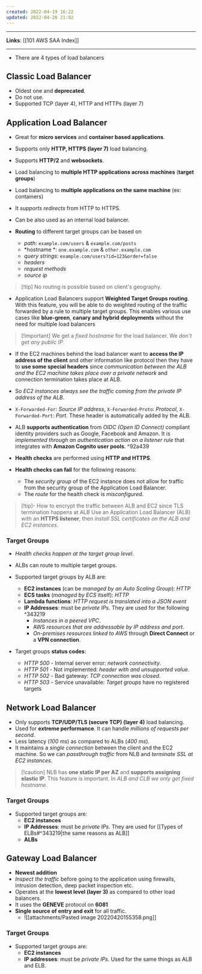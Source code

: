 ```yaml
---
created: 2022-04-19 16:22
updated: 2022-04-26 21:02
---
```

---
**Links**: [[101 AWS SAA Index]]

---

- There are 4 types of load balancers

## Classic Load Balancer
- Oldest one and **deprecated**.
- Do not use.
- Supported TCP (layer 4), HTTP and HTTPs (layer 7)

## Application Load Balancer
- Great for **micro services** and **container based applications**.
- Supports only **HTTP, HTTPS (layer 7)** load balancing.
- Supports **HTTP/2** and **websockets**.
- Load balancing to **multiple HTTP applications across machines** (**target groups**)
- Load balancing to **multiple applications on the same machine** (ex: containers)
- It *supports redirects* from HTTP to HTTPS. 
- Can be also used as an internal load balancer.

- **Routing** to different target groups can be based on
	- *path*: `example.com/users` & `example.com/posts`
	- *hostname *: `one.example.com` & `other.example.com`
	- *query strings*: `example.com/users?id=123&order=false` 
	- *headers*
	- *request methods*
	- *source ip*

> [!tip] No routing is possible based on client's geography.

- Application Load Balancers support **Weighted Target Groups routing**. With this feature, you will be able to do weighted routing of the traffic forwarded by a rule to multiple target groups. This enables various use cases like **blue-green**, **canary and hybrid deployments** without the need for multiple load balancers

> [!important] We get a *fixed hostname* for the load balancer. We *don't get any public IP*.

- If the EC2 machines behind the load balancer want to **access the IP address of the client** and other information like protocol then they have to **use some special headers** since *communication between the ALB and the EC2 machine takes place over a private network* and connection termination takes place at ALB. 
- So *EC2 instances always see the traffic coming from the private IP address of the ALB*. 
- `X-Forwarded-For`: *Source IP address*, `X-Forwarded-Proto`: *Protocol*, `X-Forwarded-Port`: *Port*. These header is automatically added by the ALB.

- ALB **supports authentication** from *OIDC (Open ID Connect)* compliant identity providers such as Google, Facebook and Amazon. It is *implemented through an authentication action on a listener rule* that integrates with **Amazon Cognito user pools**.
 ^92a439
- **Health checks** are performed using **HTTP and HTTPS**.
- **Health checks can fail** for the following reasons:
	- The *security group* of the EC2 instance does not allow for traffic from the security group of the Application Load Balancer.
	- The *route* for the health check is *misconfigured*. 

> [!tip]- How to encrypt the traffic between ALB and EC2 since TLS termination happens at ALB
> Use an Application Load Balancer (ALB) with an **HTTPS listener**, then *install SSL certificates on the ALB and EC2 instances*.

### Target Groups
- *Health checks happen at the target group level*.
- ALBs can route to multiple target groups.
- Supported target groups by ALB are:
	- **EC2 instances** (can be *managed by an Auto Scaling Group*): *HTTP*
	- **ECS tasks** (*managed by ECS* itself): *HTTP*
	- **Lambda functions**: *HTTP request is translated into a JSON event*
	- **IP Addresses**: must be *private IPs*. They are used for the following  ^343219
		- *Instances in a peered VPC*.
		- AWS *resources that are addressable by IP address and port*.
		- *On-premises resources linked to AWS* through **Direct Connect** or a **VPN connection**.

- Target groups **status codes**:
	- *HTTP 500* - Internal server error: *network connectivity*.
	- *HTTP 501* - Not implemented: *header with and unsupported value*.
	- *HTTP 502* - Bad gateway: *TCP connection was closed*.
	- *HTTP 503* - Service unavailable: *Target groups* have no registered targets

## Network Load Balancer

- Only supports **TCP/UDP/TLS (secure TCP) (layer 4)** load balancing.
- Used for **extreme performance**. It can handle *millions of requests per second*.
- Less latency (*100 ms*) as compared to ALBs (*400 ms*).
- It maintains a *single connection* between the client and the EC2 machine. So we can *passthrough traffic* from NLB and *terminate SSL at EC2 instances*.

> [!caution] NLB has **one static IP per AZ** and **supports assigning elastic IP**. This feature is important. In *ALB and CLB we only get fixed hostname*.

### Target Groups

- Supported target groups are:
	- **EC2 instances**
	- **IP Addresses**: must be *private IPs*. They are used for [[Types of ELBs#^343219|the same reasons as ALB]]
	- **ALBs**

## Gateway Load Balancer

- **Newest addition**
-  *Inspect the traffic* before going to the application using firewalls, intrusion detection, deep packet inspection etc.
-  Operates at the **lowest level (layer 3)** as compared to other load balancers. 
-   It uses the **GENEVE** protocol on **6081** 
- **Single source of entry and exit** for all traffic.
	- ![[attachments/Pasted image 20220420155358.png]]

### Target Groups

- Supported target groups are:
	- **EC2 instances**
	- **IP addresses**: must be *private IPs*. Used for the same things as ALB and ELB.
	
